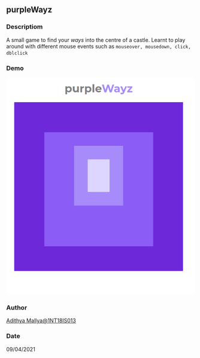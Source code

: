 ## purpleWayz

### Descriptiom
A small game to find your _ways_ into the centre of a castle. Learnt to play around with different mouse events such as `mouseover, mousedown, click, dblclick`

### Demo
<p align="center">
    <img src="demo.gif" alt="demo">
</p>

### Author
[Adithya Mallya@1NT18IS013](https://github.com/1NT18IS013/1NT18IS013_adithya_B_jsLab)

### Date
09/04/2021